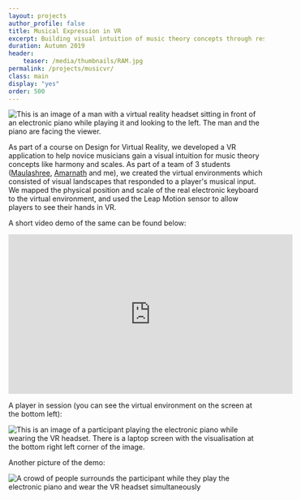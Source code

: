 ```yaml
---
layout: projects
author_profile: false
title: Musical Expression in VR
excerpt: Building visual intuition of music theory concepts through responsive virtual landscapes.
duration: Autumn 2019
header:
    teaser: /media/thumbnails/RAM.jpg
permalink: /projects/musicvr/
class: main
display: "yes"
order: 500
---
```


![This is an image of a man with a virtual reality headset sitting in front of an electronic piano while playing it and looking to the left. The man and the piano are facing the viewer.](\media\VR\vr3.jpg)

As part of a course on Design for Virtual Reality, we developed a VR application to help novice musicians gain a visual intuition for music theory concepts like harmony and scales. As part of a team of 3 students ([Maulashree](https://www.linkedin.com/in/maulashree-shanbhag/?originalSubdomain=in), [Amarnath](https://amarnathmurugan.github.io/) and me), we created the virtual environments which consisted of visual landscapes that responded to a player's musical input. We mapped the physical position and scale of the real electronic keyboard to the virtual environment, and used the Leap Motion sensor to allow players to see their hands in VR.

A short video demo of the same can be found below:

<iframe width="560" height="315" src="https://www.youtube.com/embed/gArph2JC5p8" frameborder="0" allow="accelerometer; autoplay; encrypted-media; gyroscope; picture-in-picture" allowfullscreen></iframe>

<br>

A player in session (you can see the virtual environment on the screen at the bottom left):

![This is an image of a participant playing the electronic piano while wearing the VR headset. There is a laptop screen with the visualisation at the bottom right left corner of the image.](\media\VR\vr2.jpg)

Another picture of the demo:

![A crowd of people surrounds the participant while they play the electronic piano and wear the VR headset simultaneously](\media\VR\vr1.jpg)